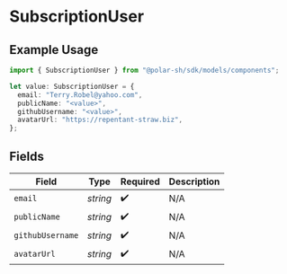 # SubscriptionUser

## Example Usage

```typescript
import { SubscriptionUser } from "@polar-sh/sdk/models/components";

let value: SubscriptionUser = {
  email: "Terry.Robel@yahoo.com",
  publicName: "<value>",
  githubUsername: "<value>",
  avatarUrl: "https://repentant-straw.biz",
};
```

## Fields

| Field              | Type               | Required           | Description        |
| ------------------ | ------------------ | ------------------ | ------------------ |
| `email`            | *string*           | :heavy_check_mark: | N/A                |
| `publicName`       | *string*           | :heavy_check_mark: | N/A                |
| `githubUsername`   | *string*           | :heavy_check_mark: | N/A                |
| `avatarUrl`        | *string*           | :heavy_check_mark: | N/A                |